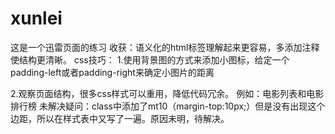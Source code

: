 # xunlei
这是一个迅雷页面的练习
收获：语义化的html标签理解起来更容易，多添加注释使结构更清晰。
css技巧：
1.使用背景图的方式来添加小图标，给定一个padding-left或者padding-right来确定小图片的距离

2.观察页面结构，很多css样式可以重用，降低代码冗余。
例如：电影列表和电影排行榜
未解决疑问：class中添加了mt10（margin-top:10px;）但是没有出现这个边距，所以在样式表中又写了一遍。原因未明，待解决。
